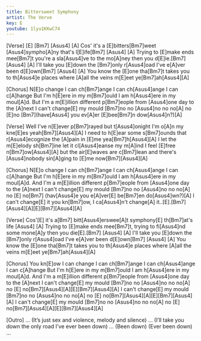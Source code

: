 ```yaml
---
title: Bittersweet Symphony
artist: The Verve
key: E
youtube: 1lyu1KKwC74
---
```


[Verse]
[E]   [Bm7]     [Asus4]       [A]  Cos' it's a [E]bitters[Bm7]weet [Asus4]sympho[A]ny that's l[E]ife[Bm7]
[Asus4]      [A]  Trying to [E]make ends mee[Bm7]t  you're a sla[Asus4]ve to the mo[A]ney then you d[E]ie.[Bm7]
[Asus4]       [A] I'll take you [E]down the [Bm7]only r[Asus4]oad I've e[A]ver been d[E]own[Bm7]
[Asus4]       [A] You know the [E]one tha[Bm7]t takes you to th[Asus4]e places where [A]all the veins m[E]eet ye[Bm7]ah[Asus4][A]

[Chorus]
N[E]o change  I can ch[Bm7]ange  I can ch[Asus4]ange  I can c[A]hange
But I'm h[E]ere in my m[Bm7]ould  I am h[Asus4]ere in my moul[A]d.
But I'm a m[E]illion different p[Bm7]eople from [Asus4]one day to the [A]next
I can't change[E] my mould [Bm7]no  no  [Asus4]no  no  no[A]  no  [E]no [Bm7](have[Asus4] you ev[A]er [E]bee[Bm7]n dow[Asus4]n?)[A]

[Verse]
Well I've n[E]ever p[Bm7]rayed  but t[Asus4]onight I'm o[A]n my kne[E]es yeah[Bm7][Asus4][A]
I need to h[E]ear some s[Bm7]ounds that r[Asus4]ecognize the [A]pain in [E]me yea[Bm7]h[Asus4][A]
I let the m[E]elody sh[Bm7]ine  let it cl[Asus4]eanse my m[A]ind  I feel [E]free n[Bm7]ow[Asus4][A]
but the air[E]waves are c[Bm7]lean and there's [Asus4]nobody sin[A]ging to [E]me now[Bm7][Asus4][A]

[Chorus]
N[E]o change  I can ch[Bm7]ange  I can ch[Asus4]ange  I can c[A]hange
But I'm h[E]ere in my m[Bm7]ould  I am h[Asus4]ere in my moul[A]d.
And I'm a m[E]illion different p[Bm7]eople from [Asus4]one day to the [A]next
I can't change[E] my mould [Bm7]no  no  [Asus4]no  no  no[A]  no [E] no[Bm7] (hav[Asus4]e you e[A]ver[E] be[Bm7]en do[Asus4]wn?)[A]
I can't change[E] it you kn[Bm7]ow, I ca[Asus4]n't change[A] it..[E].[Bm7][Asus4][A][E][Bm7][Asus4][A]

[Verse]
Cos'[E] it's a[Bm7] bitt[Asus4]erswee[A]t symphony[E] th[Bm7]at's life
[Asus4]      [A]  Trying to [E]make ends mee[Bm7]t, trying to fi[Asus4]nd some mone[A]y then you die[E].[Bm7]
[Asus4]       [A] I'll take you [E]down the [Bm7]only r[Asus4]oad I've e[A]ver been d[E]own[Bm7]
[Asus4]       [A] You know the [E]one tha[Bm7]t takes you to th[Asus4]e places where [A]all the veins m[E]eet ye[Bm7]ah[Asus4][A]

[Chorus]
You kn[E]ow I can change  I can ch[Bm7]ange  I can ch[Asus4]ange  I can c[A]hange
But I'm h[E]ere in my m[Bm7]ould  I am h[Asus4]ere in my moul[A]d.
And I'm a m[E]illion different p[Bm7]eople from [Asus4]one day to the [A]next
I can't change[E] my mould [Bm7]no  no  [Asus4]no  no  no[A]  no [E] no[Bm7][Asus4][A][E][Bm7][Asus4][A]
I can't change[E] my mould [Bm7]no  no  [Asus4]no  no  no[A]  no [E] no[Bm7][Asus4][A][E][Bm7][Asus4][A]
I can't change[E] my mould [Bm7]no  no  [Asus4]no  no  no[A]  no [E] no[Bm7][Asus4][A][E][Bm7][Asus4][A]

[Outro]
...
(It’s just sex and violence, melody and silence)
...
(I’ll take you down the only road I've ever been down)
...
(Been down)
(Ever been down)
...
